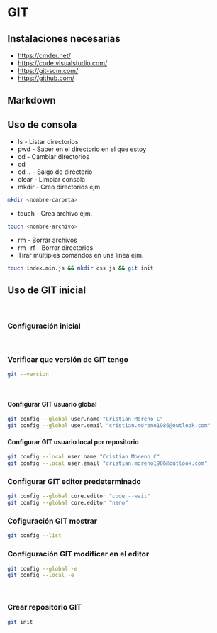 # GIT

## Instalaciones necesarias

* https://cmder.net/
* https://code.visualstudio.com/
* https://git-scm.com/
* https://github.com/

## Markdown

## Uso de consola

* ls - Listar directorios
* pwd - Saber en el directorio en el que estoy
* cd - Cambiar directorios
* cd <directorio>
* cd .. - Salgo de directorio
* clear - Limpiar consola
* mkdir - Creo directorios ejm.
```sh
mkdir <nombre-carpeta>
```
* touch - Crea archivo ejm.
```sh
touch <nombre-archivo>
```
* rm - Borrar archivos
* rm -rf - Borrar directorios
* Tirar múltiples comandos en una línea ejm.
```sh
touch index.min.js && mkdir css js && git init
```

## Uso de GIT inicial

<br>

### Configuración inicial

<br>

### Verificar que versión de GIT tengo
```sh
git --version
```

<br>

#### Configurar GIT usuario global
```sh
git config --global user.name "Cristian Moreno C"
git config --global user.email "cristian.moreno1986@outlook.com"
```

#### Configurar GIT usuario local por repositorio
```sh
git config --local user.name "Cristian Moreno C"
git config --local user.email "cristian.moreno1986@outlook.com"
```

### Configurar GIT editor predeterminado
```sh
git config --global core.editor "code --wait"
git config --global core.editor "nano"
```

### Cofiguración GIT mostrar
```sh
git config --list
```

### Configuración GIT modificar en el editor
```sh
git config --global -e
git config --local -e
```

<br>

### Crear repositorio GIT
```sh
git init
```














